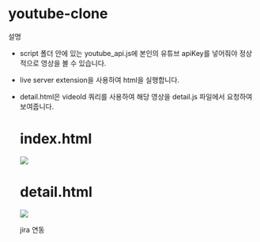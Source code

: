# youtube-clone

설명
- script 폴더 안에 있는 youtube_api.js에 본인의 유튜브 apiKey를 넣어줘야 정상적으로 영상을 볼 수 있습니다.
- live server extension을 사용하여 html을 실행합니다.
- detail.html은 videoId 쿼리를 사용하여 해당 영상을 detail.js 파일에서 요청하여 보여줍니다.

  <p align="center">
    <h1>index.html</h1>
    <img src="https://github.com/parkjikuk/youtube-clone/assets/58635833/442a8972-8601-4cab-8813-a938f0b065b5"/>

    <h1>detail.html</h1>
    <img src="https://github.com/parkjikuk/youtube-clone/assets/58635833/6e0218e3-1b72-4cc2-a063-fd3dff9b0e00" />
  </p>

  jira 연동
